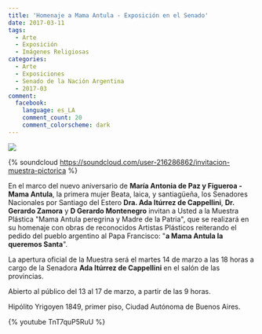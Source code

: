 ```yaml
---
title: 'Homenaje a Mama Antula - Exposición en el Senado'
date: 2017-03-11
tags:
  - Arte
  - Exposición
  - Imágenes Religiosas
categories:
  - Arte
  - Exposiciones
  - Senado de la Nación Argentina
  - 2017-03
comment:
  facebook:
    language: es_LA
    comment_count: 20
    comment_colorscheme: dark  
---
```


![](/media/thumbnails/invitacion_exposicion_senado.jpeg)

{% soundcloud https://soundcloud.com/user-216286862/invitacion-muestra-pictorica %}

En el marco del nuevo aniversario de __María Antonia de Paz y Figueroa - Mama Antula__, la primera mujer Beata, laica, y santiagüeña, los Senadores Nacionales por Santiago del Estero __Dra. Ada Itúrrez de Cappellini__, __Dr. Gerardo Zamora__ y __D Gerardo Montenegro__ invitan a Usted a la Muestra Plástica "Mama Antula peregrina y Madre de la Patria", que se realizará en su homenaje con obras de reconocidos Artistas Plásticos reiterando el pedido del pueblo argentino al Papa Francisco: "__a Mama Antula la queremos Santa__".

La apertura oficial de la Muestra será el martes 14 de marzo a las 18 horas a cargo de la Senadora __Ada Itúrrez de Cappellini__ en el salón de las provincias.

Abierto al público del 13 al 17 de marzo, a partir de las 9 horas.

Hipólito Yrigoyen 1849, primer piso, Ciudad Autónoma de Buenos Aires.

{% youtube TnT7quP5RuU %}
